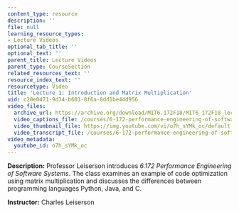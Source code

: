 ```yaml
---
content_type: resource
description: ''
file: null
learning_resource_types:
- Lecture Videos
optional_tab_title: ''
optional_text: ''
parent_title: Lecture Videos
parent_type: CourseSection
related_resources_text: ''
resource_index_text: ''
resourcetype: Video
title: 'Lecture 1: Introduction and Matrix Multiplication'
uid: c20e0471-9d34-b601-8f6a-8dd1be44d956
video_files:
  archive_url: https://archive.org/download/MIT6.172F18/MIT6_172F18_lecture_01_300k.mp4
  video_captions_file: /courses/6-172-performance-engineering-of-software-systems-fall-2018/58b60745048f538b869a7f3eebb37f12_o7h_sYMk_oc.vtt
  video_thumbnail_file: https://img.youtube.com/vi/o7h_sYMk_oc/default.jpg
  video_transcript_file: /courses/6-172-performance-engineering-of-software-systems-fall-2018/d92b242b3e96be23889e81d1faa34811_o7h_sYMk_oc.pdf
video_metadata:
  youtube_id: o7h_sYMk_oc
---
```


**Description:** Professor Leiserson introduces _6.172 Performance Engineering of Software Systems_. The class examines an example of code optimization using matrix multiplication and discusses the differences between programming languages Python, Java, and C.

**Instructor:** Charles Leiserson